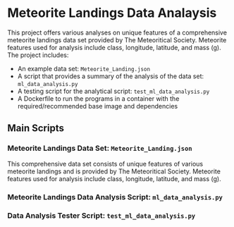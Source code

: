 # Meteorite Landings Data Analaysis
This project offers various analyses on unique features of a comprehensive meteorite landings data set provided by The Meteoritical Society. Meteorite features used for analysis include class, longitude, latitude, and mass (g).  
The project includes:
- An example data set: ```Meteorite_Landing.json```
- A script that provides a summary of the analysis of the data set: ```ml_data_analysis.py```
- A testing script for the analytical script: ```test_ml_data_analysis.py```
- A Dockerfile to run the programs in a container with the required/recommended base image and dependencies

## Main Scripts
### Meteorite Landings Data Set: ```Meteorite_Landing.json```
This comprehensive data set consists of unique features of various meteorite landings and is provided by The Meteoritical Society. Meteorite features used for analysis include class, longitude, latitude, and mass (g).

### Meteorite Landings Data Analysis Script: ```ml_data_analysis.py```

### Data Analysis Tester Script: ```test_ml_data_analysis.py```
